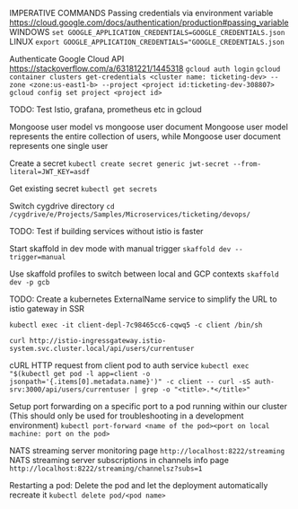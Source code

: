 IMPERATIVE COMMANDS
Passing credentials via environment variable
https://cloud.google.com/docs/authentication/production#passing_variable
WINDOWS
`set GOOGLE_APPLICATION_CREDENTIALS=GOOGLE_CREDENTIALS.json`
LINUX
`export GOOGLE_APPLICATION_CREDENTIALS="GOOGLE_CREDENTIALS.json`

Authenticate Google Cloud API
https://stackoverflow.com/a/63181221/1445318
`gcloud auth login`
`gcloud container clusters get-credentials <cluster name: ticketing-dev> --zone <zone:us-east1-b> --project <project id:ticketing-dev-308807>`
`gcloud config set project <project id>`

TODO: Test Istio, grafana, prometheus etc in gcloud

Mongoose user model vs mongoose user document
Mongoose user model represents the entire collection of users, while Mongoose user document represents one single user

Create a secret
`kubectl create secret generic jwt-secret --from-literal=JWT_KEY=asdf`

Get existing secret
`kubectl get secrets`

Switch cygdrive directory
`cd /cygdrive/e/Projects/Samples/Microservices/ticketing/devops/`

TODO: Test if building services without istio is faster

Start skaffold in dev mode with manual trigger
`skaffold dev --trigger=manual`

Use skaffold profiles to switch between local and GCP contexts
`skaffold dev -p gcb`

TODO: Create a kubernetes ExternalName service to simplify the URL to istio gateway in SSR

`kubectl exec -it client-depl-7c98465cc6-cqwq5 -c client /bin/sh`

`curl http://istio-ingressgateway.istio-system.svc.cluster.local/api/users/currentuser`

cURL HTTP request from client pod to auth service
`kubectl exec "$(kubectl get pod -l app=client -o jsonpath='{.items[0].metadata.name}')" -c client -- curl -sS auth-srv:3000/api/users/currentuser | grep -o "<title>.*</title>"`

Setup port forwarding on a specific port to a pod running within our cluster
(This should only be used for troubleshooting in a development environment)
`kubectl port-forward <name of the pod><port on local machine: port on the pod>`

NATS streaming server monitoring page
`http://localhost:8222/streaming`
NATS streaming server subscriptions in channels info page
`http://localhost:8222/streaming/channelsz?subs=1`

Restarting a pod: Delete the pod and let the deployment automatically recreate it
`kubectl delete pod/<pod name>`
